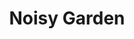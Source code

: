 ---
title: Noisy Garden
price: 65
layout: default
modal-id: 16
process: Five-color linoleum reduction print
artist: Laura Ladendorf
image_location: img/blackbird-show/ladendorf-16.jpg
---